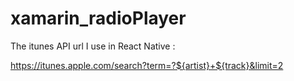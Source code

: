 # xamarin_radioPlayer

The itunes API url I use in React Native :

https://itunes.apple.com/search?term=?${artist}+${track}&limit=2
